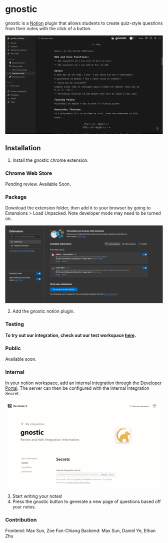# gnostic

gnostic is a [Notion](https://www.notion.so/) plugin that allows students to create quiz-style questions from their notes with the click of a button. 

![img](static/image%20(3).png)

## Installation

1. Install the gnostic chrome extension.

### Chrome Web Store

Pending review. Available Soon.

### Package

Download the extension folder, then add it to your browser by going to Extensions > Load Unpacked. Note developer mode may need to be turned on.

![Demo](static/image.png)

2. Add the gnostic notion plugin.

### Testing

**To try out our integration, check out our test workspace [here](https://www.notion.so/invite/62ca4cb16817e4239716d000cf4bed81f34073ff).**

### Public

Available soon.

### Internal

In your notion workspace, add an internal integration through the [Developer Portal](https://www.notion.so/my-integrations/). The server can then be configured with the Internal Integration Secret.

![internal](static/internal.png)

3. Start writing your notes!
4. Press the gnostic button to generate a new page of questions based off your notes.

### Contribution

Frontend: Max Sun, Zoe Fan-Chiang
Backend: Max Sun, Daniel Ye, Ethan Zhu
